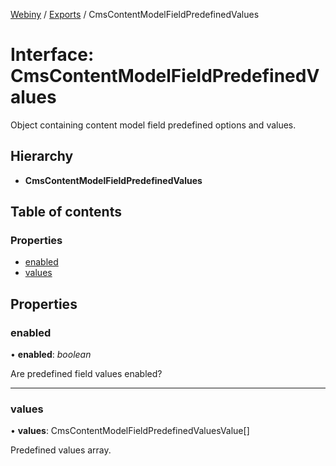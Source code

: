 [Webiny](../README.md) / [Exports](../modules.md) / CmsContentModelFieldPredefinedValues

# Interface: CmsContentModelFieldPredefinedValues

Object containing content model field predefined options and values.

## Hierarchy

* **CmsContentModelFieldPredefinedValues**

## Table of contents

### Properties

- [enabled](cmscontentmodelfieldpredefinedvalues.md#enabled)
- [values](cmscontentmodelfieldpredefinedvalues.md#values)

## Properties

### enabled

• **enabled**: *boolean*

Are predefined field values enabled?

___

### values

• **values**: CmsContentModelFieldPredefinedValuesValue[]

Predefined values array.

